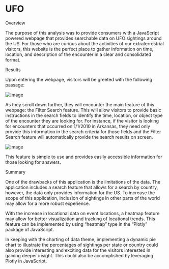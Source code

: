# UFO

Overview

The purpose of this analysis was to provide consumers with a JavaScript powered webpage that provides searchable data on UFO sightings around the US.  For those who are curious about the activities of our extraterrestrial visitors, this website is the perfect place to gather information on time, location, and description of the encounter in a clear and consolidated format.

Results

Upon entering the webpage, visitors will be greeted with the following passage:

![image](https://user-images.githubusercontent.com/107585908/187564010-a1565550-3230-4c63-afb8-5fd037967f8b.png)

As they scroll down further, they will encounter the main feature of this webpage: the Filter Search feature. This will allow visitors to provide basic instructions in the search fields to identify the time, location, or object type of the encounter they are looking for. For instance, if the visitor is looking for encounters that occurred on 1/1/2010 in Arkansas, they need only provide this information in the search criteria for those fields and the Filter Search feature will automatically provide the search results on screen.

![image](https://user-images.githubusercontent.com/107585908/187564037-0bf0e75f-8473-4d8a-ad9e-ee1dfd446e17.png)

This feature is simple to use and provides easily accessible information for those looking for answers.

Summary

One of the drawbacks of this application is the limitations of the data. The application includes a search feature that allows for a search by country, however, the data only provides information for the US. To increase the scope of this application, inclusion of sightings in other parts of the world may allow for a more robust experience.

With the increase in locational data on event locations, a heatmap feature may allow for better visualization and tracking of locational trends. This feature can be implemented by using “heatmap” type in the “Plotly” package of JavaScript. 

In keeping with the charting of data theme, implementing a dynamic pie chart to illustrate the percentages of sightings per state or country could also provide interesting and exciting data for the visitors interested in gaining deeper insight. This could also be accomplished by leveraging Plotly in JavaScript. 

